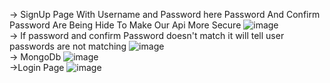 -> SignUp Page With Username and Password here Password And Confirm Password Are Being Hide To Make Our Api More Secure
![image](https://user-images.githubusercontent.com/87666139/193402489-70cc33a4-4a99-4814-b611-46cc9eb4dec3.png)
<br>
-> If password and confirm Password doesn't match it will tell user passwords are not matching
![image](https://user-images.githubusercontent.com/87666139/193402561-db7e345d-0f75-456f-8292-ee25291bb6aa.png)
<br>
-> MongoDb
![image](https://user-images.githubusercontent.com/87666139/193402611-679c9b39-7458-4ae1-881e-d27acb2b06c6.png)
<br>
->Login Page
![image](https://user-images.githubusercontent.com/87666139/193402705-5ae7d471-7228-401e-a4ff-5262a433001b.png)


